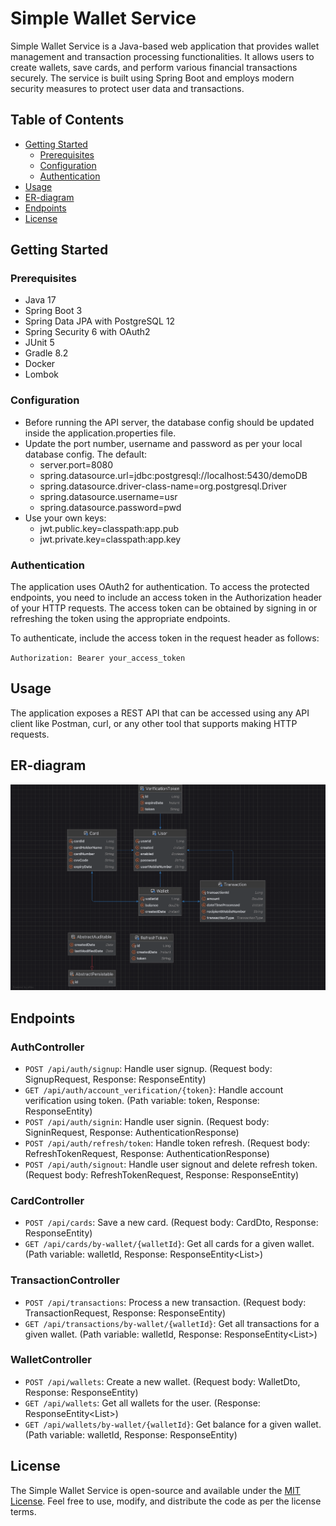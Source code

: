 # Simple Wallet Service

Simple Wallet Service is a Java-based web application that provides wallet management and transaction processing
functionalities. It allows users to create wallets, save cards, and perform various financial transactions securely. The
service is built using Spring Boot and employs modern security measures to protect user data and transactions.

## Table of Contents

- [Getting Started](#getting-started)
    - [Prerequisites](#prerequisites)
    - [Configuration](#configuration)
    - [Authentication](#authentication)
- [Usage](#usage)
- [ER-diagram](#er-diagram)
- [Endpoints](#endpoints)
- [License](#license)

## Getting Started

### Prerequisites

- Java 17
- Spring Boot 3
- Spring Data JPA with PostgreSQL 12
- Spring Security 6 with OAuth2
- JUnit 5
- Gradle 8.2
- Docker
- Lombok

### Configuration

- Before running the API server, the database config should be updated inside the application.properties file.
- Update the port number, username and password as per your local database config. The default:
    - server.port=8080
    - spring.datasource.url=jdbc:postgresql://localhost:5430/demoDB
    - spring.datasource.driver-class-name=org.postgresql.Driver
    - spring.datasource.username=usr
    - spring.datasource.password=pwd
- Use your own keys:
    - jwt.public.key=classpath:app.pub
    - jwt.private.key=classpath:app.key

### Authentication

The application uses OAuth2 for authentication. To access the protected endpoints, you need to include an access
token in the Authorization header of your HTTP requests. The access token can be obtained by signing in or refreshing
the token using the appropriate endpoints.

To authenticate, include the access token in the request header as follows:

`Authorization: Bearer your_access_token`

## Usage

The application exposes a REST API that can be accessed using any API client like Postman, curl, or any other tool
that supports making HTTP requests.

## ER-diagram

![Logo](ER-diagram.png)

## Endpoints

### AuthController

- `POST /api/auth/signup`: Handle user signup. (Request body: SignupRequest, Response: ResponseEntity<String>)
- `GET /api/auth/account_verification/{token}`: Handle account verification using token. (Path variable: token,
  Response: ResponseEntity<String>)
- `POST /api/auth/signin`: Handle user signin. (Request body: SigninRequest, Response: AuthenticationResponse)
- `POST /api/auth/refresh/token`: Handle token refresh. (Request body: RefreshTokenRequest, Response:
  AuthenticationResponse)
- `POST /api/auth/signout`: Handle user signout and delete refresh token. (Request body: RefreshTokenRequest, Response:
  ResponseEntity<String>)

### CardController

- `POST /api/cards`: Save a new card. (Request body: CardDto, Response: ResponseEntity<Card>)
- `GET /api/cards/by-wallet/{walletId}`: Get all cards for a given wallet. (Path variable: walletId, Response:
  ResponseEntity<List<CardDto>>)

### TransactionController

- `POST /api/transactions`: Process a new transaction. (Request body: TransactionRequest, Response:
  ResponseEntity<Transaction>)
- `GET /api/transactions/by-wallet/{walletId}`: Get all transactions for a given wallet. (Path variable: walletId,
  Response: ResponseEntity<List<TransactionResponse>>)

### WalletController

- `POST /api/wallets`: Create a new wallet. (Request body: WalletDto, Response: ResponseEntity<Wallet>)
- `GET /api/wallets`: Get all wallets for the user. (Response: ResponseEntity<List<WalletDto>>)
- `GET /api/wallets/by-wallet/{walletId}`: Get balance for a given wallet. (Path variable: walletId, Response:
  ResponseEntity<String>)

## License

The Simple Wallet Service is open-source and available under the [MIT License](./LICENSE). Feel free to use, modify, and
distribute the code as per the license terms.
